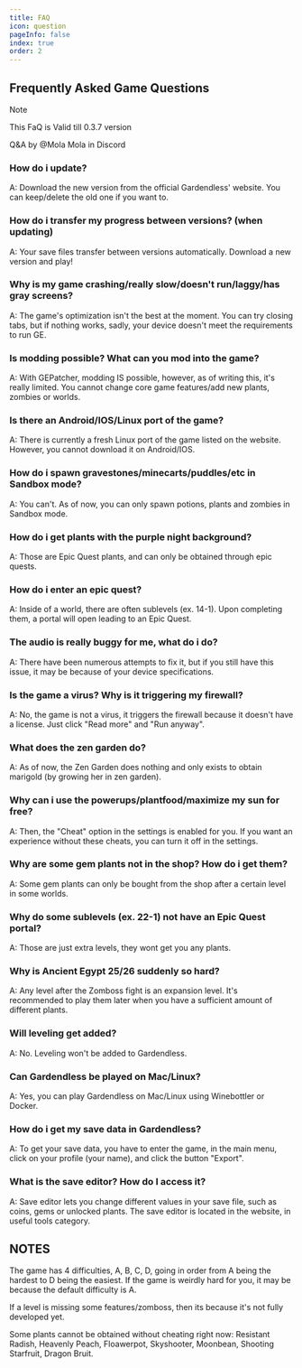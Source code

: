 ```yaml
---
title: FAQ
icon: question
pageInfo: false
index: true
order: 2
---
```


## Frequently Asked Game Questions

> [!note]
> This FaQ is Valid till 0.3.7 version
>
> Q&A by @Mola Mola in Discord

### How do i update?

A: Download the new version from the official Gardendless' website. You can keep/delete the old one if you want to.

### How do i transfer my progress between versions? (when updating)

A: Your save files transfer between versions automatically. Download a new version and play!

### Why is my game crashing/really  slow/doesn't run/laggy/has gray screens?

A: The game's optimization isn't the best at the moment. You can try closing tabs, but if nothing works, sadly, your device doesn't meet the requirements to run GE.

### Is modding possible? What can you mod into the game?

A: With GEPatcher, modding IS possible, however, as of writing this, it's really limited. You cannot change core game features/add new plants, zombies or worlds.

### Is there an Android/IOS/Linux port of the game?

A: There is currently a fresh Linux port of the game listed on the website. However, you cannot download it on Android/IOS.

### How do i spawn gravestones/minecarts/puddles/etc in Sandbox mode?

A: You can't. As of now, you can only spawn potions, plants and zombies in Sandbox mode.

### How do i get plants with the purple night background?

A: Those are Epic Quest plants, and can only be obtained through epic quests.

### How do i enter an epic quest?

A: Inside of a world, there are often sublevels (ex. 14-1). Upon completing them, a portal will open leading to an Epic Quest.

### The audio is really buggy for me, what do i do?

A: There have been numerous attempts to fix it, but if you still have this issue, it may be because of your device specifications.

### Is the game a virus? Why is it triggering my firewall?

A: No, the game is not a virus, it triggers the firewall because it doesn't have a license. Just click "Read more" and "Run anyway".

### What does the zen garden do?

A: As of now, the Zen Garden does nothing and only exists to obtain marigold (by growing her in zen garden).

### Why can i use the powerups/plantfood/maximize my sun for free?

A: Then, the "Cheat" option in the settings is enabled for you. If you want an experience without these cheats, you can turn it off in the settings.

### Why are some gem plants not in the shop? How do i get them?

A: Some gem plants can only be bought from the shop after a certain level in some worlds.

### Why do some sublevels (ex. 22-1) not have an Epic Quest portal?

A: Those are just extra levels, they wont get you any plants.

### Why is Ancient Egypt 25/26 suddenly so hard?

A: Any level after the Zomboss fight is an expansion level. It's recommended to play them later when you have a sufficient amount of different plants.

### Will leveling get added?

A: No. Leveling won't be added to Gardendless.

### Can Gardendless be played on Mac/Linux?

A: Yes, you can play Gardendless on Mac/Linux using Winebottler or Docker.

### How do i get my save data in Gardendless?

A: To get your save data, you have to enter the game, in the main menu, click on your profile (your name), and click the button "Export".

### What is the save editor? How do I access it?

A: Save editor lets you change different values in your save file, such as coins, gems or unlocked plants. The save editor is located in the website, in useful tools category.

## NOTES

The game has 4 difficulties, A, B, C, D, going in order from A being the hardest to D being the easiest. If the game is weirdly hard for you, it may be because the default difficulty is A.

If a level is missing some features/zomboss, then its because it's not fully developed yet.

Some plants cannot be obtained without cheating right now: Resistant Radish, Heavenly Peach, Floawerpot, Skyshooter, Moonbean, Shooting Starfruit, Dragon Bruit.
